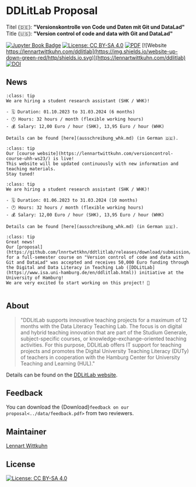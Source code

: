# DDLitLab Proposal

Titel (🇩🇪): **"Versionskontrolle von Code und Daten mit Git und DataLad"**</br>
Title (🇺🇸): **"Version control of code and data with Git and DataLad"**</br>

[![Jupyter Book Badge](https://jupyterbook.org/badge.svg)](https://github.com/lnnrtwttkhn/ddtlitlab)
[![License: CC BY-SA 4.0](https://img.shields.io/badge/License-CC%20BY--SA%204.0-lightgrey.svg)](https://creativecommons.org/licenses/by-sa/4.0/)
[![PDF](https://img.shields.io/badge/Antrag-PDF-<COLOR>.svg)](https://github.com/lnnrtwttkhn/ddtlitlab/releases/download/submission/DDLitLab_Antragsformular_2023_Wittkuhn_Schuck_Git_Unsigned.pdf)
[![Website https://lennartwittkuhn.com/ddlitlab](https://img.shields.io/website-up-down-green-red/http/shields.io.svg)](https://lennartwittkuhn.com/ddlitlab)
[![DOI](https://zenodo.org/badge/558306349.svg)](https://zenodo.org/badge/latestdoi/558306349)

## News

```{admonition} Aug 2023: Work with us! We are hiring another student research assisstant!
:class: tip
We are hiring a student research assistant (SHK / WHK)!

- 🗓 Duration: 01.10.2023 to 31.03.2024 (6 months)
- 🕐 Hours: 32 hours / month (flexible working hours)
- 💰 Salary: 12,00 Euro / hour (SHK), 13,95 Euro / hour (WHK)

Details can be found [here](ausschreibung_whk.md) (in German 🇩🇪).
```

```{admonition} Mar 2023: [Course website](https://lennartwittkuhn.com/versioncontrol-course-uhh-ws23/) live!
:class: tip
Our [course website](https://lennartwittkuhn.com/versioncontrol-course-uhh-ws23/) is live!
This website will be updated continuously with new information and teaching materials.
Stay tuned!
```

```{admonition} Mar 2023: Work with us! We are hiring a student research assistant (SHK / WHK)!
:class: tip
We are hiring a student research assistant (SHK / WHK)!

- 🗓 Duration: 01.06.2023 to 31.03.2024 (10 months)
- 🕐 Hours: 32 hours / month (flexible working hours)
- 💰 Salary: 12,00 Euro / hour (SHK), 13,95 Euro / hour (WHK)

Details can be found [here](ausschreibung_whk.md) (in German 🇩🇪).
```

```{admonition} Dec 2022: Our project receives 50,000 Euro funding from the DDLitLab initiative!
:class: tip
Great news!
Our [proposal](https://github.com/lnnrtwttkhn/ddtlitlab/releases/download/submission/DDLitLab_Antragsformular_2023_Wittkuhn_Schuck_Git_Unsigned.pdf) for a full-semester course on "Version control of code and data with Git and DataLad" was accepted and receives 50,000 Euro funding through the Digital and Data Literacy in Teaching Lab ([DDLitLab](https://www.isa.uni-hamburg.de/en/ddlitlab.html)) initiative at the University of Hamburg!
We are very excited to start working on this project! 🎉
```

```{admonition} November 2022: Our proposal was accepted!
```

## About

> "DDLitLab supports innovative teaching projects for a maximum of 12 months with the Data Literacy Teaching Lab. The focus is on digital and hybrid teaching innovation that are part of the Studium Generale, subject-specific courses, or knowledge-exchange-oriented teaching activities. For this purpose, DDLitLab offers IT support for teaching projects and promotes the Digital University Teaching Literacy (DUTy) of teachers in cooperation with the Hamburg Center for University Teaching and Learning (HUL)."

Details can be found on the [DDLitLab website](https://www.isa.uni-hamburg.de/en/ddlitlab/data-literacy-lehrlabor.html).

## Feedback

You can download the {Download}`feedback on our proposal<../data/feedback.pdf>` from two reviewers.

## Maintainer

[Lennart Wittkuhn](mailto:lennart.wittkuhn@uni-hamburg.de)

## License

[![License: CC BY-SA 4.0](https://img.shields.io/badge/License-CC%20BY--SA%204.0-lightgrey.svg)](https://creativecommons.org/licenses/by-sa/4.0/)